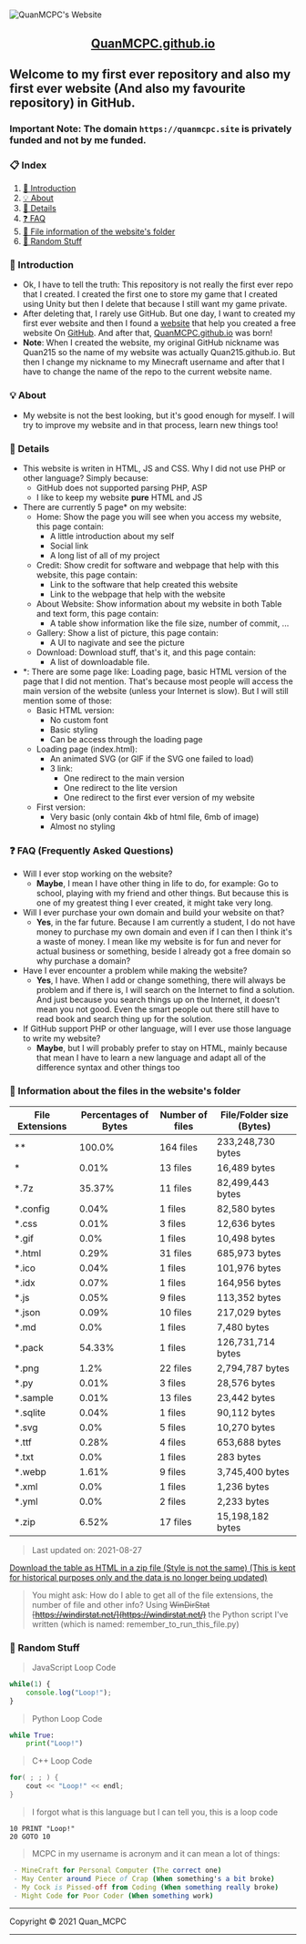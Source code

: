 <h1 style="text-align: center"></h1>

![QuanMCPC's Website](https://quanmcpc.github.io/website/image/social_preview.png)

<p align="center">
    <a href="https://quanmcpc.github.io">
        <h2 align="center">QuanMCPC.github.io</h2>
    </a>
</p>

## Welcome to my first ever repository and also my first ever website (And also my favourite repository) in GitHub.

### Important Note: The domain `https://quanmcpc.site` is privately funded and not by me funded.

### 📋 Index
1. [📕 Introduction](#-introduction)
2. [💡 About](#-about)
3. [📖 Details](#-details)
4. [❓ FAQ](#-faq-frequently-asked-questions)
5. [📁 File information of the website's folder](#-information-about-the-files-in-the-websites-folder)
6. [👀 Random Stuff](#-random-stuff)
### 📕 Introduction
* Ok, I have to tell the truth: This repository is not really the first ever repo that I created. I created the first one to store my game that I created using Unity but then I delete that because I still want my game private.
* After deleting that, I rarely use GitHub. But one day, I want to created my first ever website and then I found a [website](https://medium.com/@svinkle/publish-and-share-your-own-website-for-free-with-github-2eff049a1cb5) that help you created a free website On [GitHub](https://github.com). And after that, [QuanMCPC.github.io](https://quanmcpc.github.io) was born!
* **Note**: When I created the website, my original GitHub nickname was Quan215 so the name of my website was actually Quan215.github.io. But then I change my nickname to my Minecraft username and after that I have to change the name of the repo to the current website name.
### 💡 About
- My website is not the best looking, but it's good enough for myself. I will try to improve my website and in that process, learn new things too!
### 📖 Details
- This website is writen in HTML, JS and CSS. Why I did not use PHP or other language? Simply because:
    - GitHub does not supported parsing PHP, ASP
    - I like to keep my website **pure** HTML and JS
- There are currently 5 page* on my website:
    - Home: Show the page you will see when you access my website, this page contain:
        - A little introduction about my self
        - Social link
        - A long list of all of my project
    - Credit: Show credit for software and webpage that help with this website, this page contain:
        - Link to the software that help created this website
        - Link to the webpage that help with the website
    - About Website: Show information about my website in both Table and text form, this page contain:
        - A table show information like the file size, number of commit, ...
    - Gallery: Show a list of picture, this page contain:
        - A UI to nagivate and see the picture
    - Download: Download stuff, that's it, and this page contain:
        - A list of downloadable file.
- *: There are some page like: Loading page, basic HTML version of the page that I did not mention. That's because most people will access the main version of the website (unless your Internet is slow). But I will still mention some of those:
    - Basic HTML version:
        - No custom font
        - Basic styling
        - Can be access through the loading page
    - Loading page (index.html):
        - An animated SVG (or GIF if the SVG one failed to load)
        - 3 link:
            - One redirect to the main version
            - One redirect to the lite version
            - One redirect to the first ever version of my website
    - First version:
        - Very basic (only contain 4kb of html file, 6mb of image)
        - Almost no styling
### ❓ FAQ (Frequently Asked Questions)
- Will I ever stop working on the website?
    - **Maybe**, I mean I have other thing in life to do, for example: Go to school, playing with my friend and other things. But because this is one of my greatest thing I ever created, it might take very long.
- Will I ever purchase your own domain and build your website on that?
    - **Yes**, in the far future. Because I am currently a student, I do not have money to purchase my own domain and even if I can then I think it's a waste of money. I mean like my website is for fun and never for actual business or something, beside I already got a free domain so why purchase a domain?
- Have I ever encounter a problem while making the website?
    - **Yes**, I have. When I add or change something, there will always be problem and if there is, I will search on the Internet to find a solution. And just because you search things up on the Internet, it doesn't mean you not good. Even the smart people out there still have to read book and search thing up for the solution.
- If GitHub support PHP or other language, will I ever use those language to write my website?
    - **Maybe**, but I will probably prefer to stay on HTML, mainly because that mean I have to learn a new language and adapt all of the difference syntax and other things too
### 📁 Information about the files in the website's folder
<!--python_data_start-->
File Extensions | Percentages of Bytes | Number of files | File/Folder size (Bytes)
----------------|--------------------- |-----------------|--------------------------
\** | 100.0% | 164 files | 233,248,730 bytes
\* | 0.01% | 13 files | 16,489 bytes
\*.7z | 35.37% | 11 files | 82,499,443 bytes
\*.config | 0.04% | 1 files | 82,580 bytes
\*.css | 0.01% | 3 files | 12,636 bytes
\*.gif | 0.0% | 1 files | 10,498 bytes
\*.html | 0.29% | 31 files | 685,973 bytes
\*.ico | 0.04% | 1 files | 101,976 bytes
\*.idx | 0.07% | 1 files | 164,956 bytes
\*.js | 0.05% | 9 files | 113,352 bytes
\*.json | 0.09% | 10 files | 217,029 bytes
\*.md | 0.0% | 1 files | 7,480 bytes
\*.pack | 54.33% | 1 files | 126,731,714 bytes
\*.png | 1.2% | 22 files | 2,794,787 bytes
\*.py | 0.01% | 3 files | 28,576 bytes
\*.sample | 0.01% | 13 files | 23,442 bytes
\*.sqlite | 0.04% | 1 files | 90,112 bytes
\*.svg | 0.0% | 5 files | 10,270 bytes
\*.ttf | 0.28% | 4 files | 653,688 bytes
\*.txt | 0.0% | 1 files | 283 bytes
\*.webp | 1.61% | 9 files | 3,745,400 bytes
\*.xml | 0.0% | 1 files | 1,236 bytes
\*.yml | 0.0% | 2 files | 2,233 bytes
\*.zip | 6.52% | 17 files | 15,198,182 bytes
> Last updated on: 2021-08-27
<!--python_data_stop-->
[Download the table as HTML in a zip file (Style is not the same) (This is kept for historical purposes only and the data is no longer being updated)](https://drive.google.com/u/0/uc?id=1nvijtp61EX7gtisnjHCAEBkfgQKs-zTh&export=download)
> You might ask: How do I able to get all of the file extensions, the number of file and other info?
> Using ~~WinDirStat [https://windirstat.net/](https://windirstat.net/)~~ the Python script I've written (which is named: remember_to_run_this_file.py)
### 👀 Random Stuff
> JavaScript Loop Code
```JavaScript
while(1) {
    console.log("Loop!");
}
```
> Python Loop Code
```Python
while True:
    print("Loop!")
```
> C++ Loop Code
```c++
for( ; ; ) {
    cout << "Loop!" << endl;
}
```
> I forgot what is this language but I can tell you, this is a loop code
```basic
10 PRINT "Loop!"
20 GOTO 10
```
> MCPC in my username is acronym and it can mean a lot of things:
```nim
 - MineCraft for Personal Computer (The correct one)
 - May Center around Piece of Crap (When something's a bit broke)
 - My Cock is Pissed-off from Coding (When something really broke)
 - Might Code for Poor Coder (When something work)
```
***
Copyright &copy; 2021 Quan_MCPC
***
